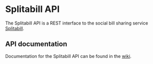 # Splitabill API

The Splitabill API is a REST interface to the social bill sharing service [Splitabill](http://splitabill.com).

## API documentation

Documentation for the Splitabill API can be found in the [wiki](http://github.com/funkbit/splitabill-api/wiki/).
